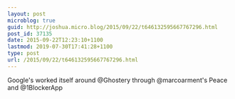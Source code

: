 ```yaml
---
layout: post
microblog: true
guid: http://joshua.micro.blog/2015/09/22/t646132595667767296.html
post_id: 37135
date: 2015-09-22T12:23:10+1100
lastmod: 2019-07-30T17:41:28+1100
type: post
url: /2015/09/22/t646132595667767296.html
---
```

Google's worked itself around @Ghostery through @marcoarment's Peace and @1BlockerApp
